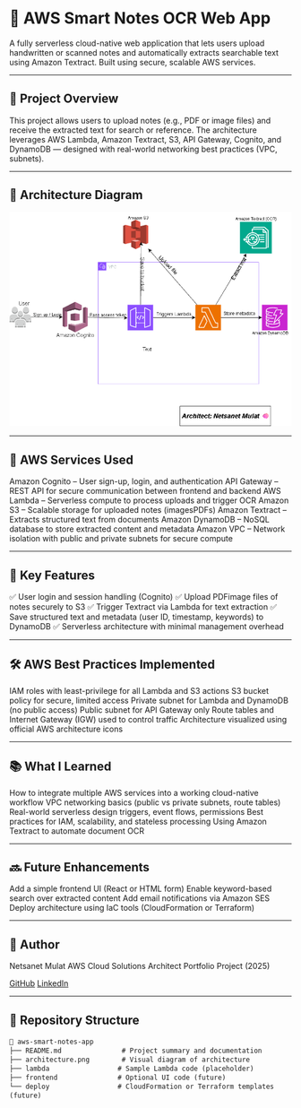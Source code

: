 # 📝 AWS Smart Notes OCR Web App

A fully serverless cloud-native web application that lets users upload handwritten or scanned notes and automatically extracts searchable text using Amazon Textract. Built using secure, scalable AWS services.

---

## 🚀 Project Overview

This project allows users to upload notes (e.g., PDF or image files) and receive the extracted text for search or reference. The architecture leverages AWS Lambda, Amazon Textract, S3, API Gateway, Cognito, and DynamoDB — designed with real-world networking best practices (VPC, subnets).

---

## 📌 Architecture Diagram

![Architecture Diagram](aws-smart-notes-ocr-architecture.png)

---

## 🔧 AWS Services Used

 Amazon Cognito – User sign-up, login, and authentication
 API Gateway – REST API for secure communication between frontend and backend
 AWS Lambda – Serverless compute to process uploads and trigger OCR
 Amazon S3 – Scalable storage for uploaded notes (imagesPDFs)
 Amazon Textract – Extracts structured text from documents
 Amazon DynamoDB – NoSQL database to store extracted content and metadata
 Amazon VPC – Network isolation with public and private subnets for secure compute

---

## 🎯 Key Features

 ✅ User login and session handling (Cognito)
 ✅ Upload PDFimage files of notes securely to S3
 ✅ Trigger Textract via Lambda for text extraction
 ✅ Save structured text and metadata (user ID, timestamp, keywords) to DynamoDB
 ✅ Serverless architecture with minimal management overhead

---

## 🛠️ AWS Best Practices Implemented

 IAM roles with least-privilege for all Lambda and S3 actions
 S3 bucket policy for secure, limited access
 Private subnet for Lambda and DynamoDB (no public access)
 Public subnet for API Gateway only
 Route tables and Internet Gateway (IGW) used to control traffic
 Architecture visualized using official AWS architecture icons

---

## 📚 What I Learned

 How to integrate multiple AWS services into a working cloud-native workflow
 VPC networking basics (public vs private subnets, route tables)
 Real-world serverless design triggers, event flows, permissions
 Best practices for IAM, scalability, and stateless processing
 Using Amazon Textract to automate document OCR

---

## 🔜 Future Enhancements

 Add a simple frontend UI (React or HTML form)
 Enable keyword-based search over extracted content
 Add email notifications via Amazon SES
 Deploy architecture using IaC tools (CloudFormation or Terraform)

---

## 👤 Author

Netsanet Mulat
AWS Cloud Solutions Architect Portfolio Project (2025)

[GitHub](https://github.com/netsanet-aws)
[LinkedIn](https://www.linkedin.com/in/netsanet-mulat-034b37301/)


---

## 📂 Repository Structure

```
📁 aws-smart-notes-app
├── README.md               # Project summary and documentation
├── architecture.png        # Visual diagram of architecture
├── lambda                 # Sample Lambda code (placeholder)
├── frontend               # Optional UI code (future)
└── deploy                 # CloudFormation or Terraform templates (future)
```

